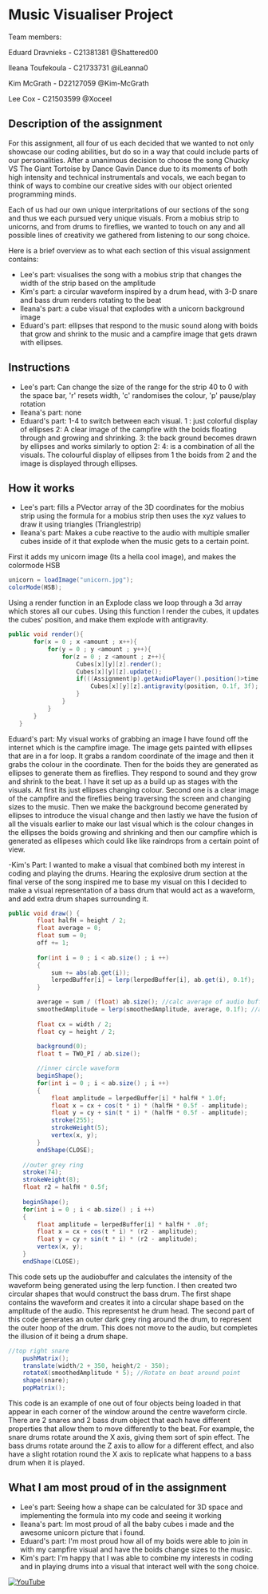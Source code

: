 # Music Visualiser Project

Team members:

Eduard Dravnieks - C21381381 @Shattered00

Ileana Toufekoula - C21733731 @iLeanna0

Kim McGrath - D22127059 @Kim-McGrath

Lee Cox - C21503599 @Xoceel


## Description of the assignment
For this assignment, all four of us each decided that we wanted to not only showcase our coding abilities, but do so in a way that could include parts of our personalities. After a unanimous decision to choose the song Chucky VS The Giant Tortoise by Dance Gavin Dance due to its moments of both high intensity and technical instrumentals and vocals, we each began to think of ways to combine our creative sides with our object oriented programming minds.

Each of us had our own unique interpritations of our sections of the song and thus we each pursued very unique visuals. From a mobius strip to unicorns, and from drums to fireflies, we wanted to touch on any and all possible lines of creativity we gathered from listening to our song choice.

Here is a brief overview as to what each section of this visual assignment contains:

- Lee's part: visualises the song with a mobius strip that changes the width of the strip based on the amplitude
- Kim's part: a circular waveform inspired by a drum head, with 3-D snare and bass drum renders rotating to the beat
- Ileana's part: a cube visual that explodes with a unicorn background image
- Eduard's part: ellipses that respond to the music sound along with boids that grow and shrink to the music and a campfire image that gets drawn with ellipses.
## Instructions
- Lee's part: Can change the size of the range for the strip 40 to 0 with the space bar, 'r' resets width, 'c' randomises the colour, 'p' pause/play rotation
- Ileana's part: none
- Eduard's part: 1-4 to switch between each visual. 1 : just colorful display of ellipses 2: A clear image of the campfire with the boids floating through and growing and shrinking. 3: the back ground becomes drawn by ellipses and works similarly to option 2: 4: is a combination of all the visuals. The colourful display of ellipses from 1 the boids from 2 and the image is displayed through ellipses. 

## How it works
- Lee's part: fills a PVector array of the 3D coordinates for the mobius strip using the formula for a mobius strip then uses the xyz values to draw it using triangles (Trianglestrip) 
- Ileana's part:  Makes a cube reactive to the audio with multiple smaller cubes inside of it that explode when the music gets to a certain point.

First it adds my unicorn image (Its a hella cool image), and makes the colormode HSB
```Java
unicorn = loadImage("unicorn.jpg");
colorMode(HSB);
```

Using a render function in an Explode class we loop through a 3d array which stores all our cubes. Using this function I render the cubes, it updates the cubes' position, and make them explode with antigravity.
 ```Java
 public void render(){
        for(x = 0 ; x <amount ; x++){
            for(y = 0 ; y <amount ; y++){
                for(z = 0 ; z <amount ; z++){
                    Cubes[x][y][z].render();
                    Cubes[x][y][z].update();
                    if(((Assignment)p).getAudioPlayer().position()>time ){
                        Cubes[x][y][z].antigravity(position, 0.1f, 3f);
                    }
                }
            }
        }
    }
```
Eduard's part: My visual works of grabbing an image I have found off the internet which is the campfire image. The image gets painted with ellipses that are in a for loop. It grabs a random coordinate of the image and then it grabs the colour in the coordinate. Then for the boids they are generated as ellipses to generate them as fireflies. They respond to sound and they grow and shrink to the beat. I have it set up as a build up as stages with the visuals. At first its just ellipses changing colour. Second one is a clear image of the campfire and the fireflies being traversing the screen and changing sizes to the music. Then we make the background become generated by ellipses to introduce the visual change and then lastly we have the fusion of all the visuals earlier to make our last visual which is the colour changes in the ellipses the boids growing and shrinking and then our campfire which is generated as ellipeses which could like like raindrops from a certain point of view. 

-Kim's Part: I wanted to make a visual that combined both my interest in coding and playing the drums. Hearing the explosive drum section at the final verse of the song inspired me to base my visual on this I decided to make a visual representation of a bass drum that would act as a waveform, and add extra drum shapes surrounding it.
```Java
public void draw() {
        float halfH = height / 2;
        float average = 0;
        float sum = 0;
        off += 1;
    
        for(int i = 0 ; i < ab.size() ; i ++)
        {
            sum += abs(ab.get(i));
            lerpedBuffer[i] = lerp(lerpedBuffer[i], ab.get(i), 0.1f);
        }

        average = sum / (float) ab.size(); //calc average of audio buffer
        smoothedAmplitude = lerp(smoothedAmplitude, average, 0.1f); //audio wave intensity
    
        float cx = width / 2;
        float cy = height / 2;
    
        background(0);
        float t = TWO_PI / ab.size();

        //inner circle waveform
        beginShape();
        for(int i = 0 ; i < ab.size() ; i ++)
        {
            float amplitude = lerpedBuffer[i] * halfH * 1.0f;
            float x = cx + cos(t * i) * (halfH * 0.5f - amplitude);
            float y = cy + sin(t * i) * (halfH * 0.5f - amplitude);
            stroke(255);
            strokeWeight(5);
            vertex(x, y);
        }
        endShape(CLOSE);
    
    //outer grey ring
    stroke(74); 
    strokeWeight(8);
    float r2 = halfH * 0.5f;
    
    beginShape();
    for(int i = 0 ; i < ab.size() ; i ++)
    {
        float amplitude = lerpedBuffer[i] * halfH * .0f;
        float x = cx + cos(t * i) * (r2 - amplitude);
        float y = cy + sin(t * i) * (r2 - amplitude);
        vertex(x, y);
    }
    endShape(CLOSE);  
```
This code sets up the audiobuffer and calculates the intensity of the waveform being generated using the lerp function. I then created two circular shapes that would construct the bass drum. The first shape contains the waveform and creates it into a circular shape based on the amplitude of the audio. This representst he drum head. The second part of this code generates an outer dark grey ring around the drum, to represent the outer hoop of the drum. This does not move to the audio, but completes the illusion of it being a drum shape. 

```Java
//top right snare
    pushMatrix();
    translate(width/2 + 350, height/2 - 350);
    rotateX(smoothedAmplitude * 5); //Rotate on beat around point
    shape(snare);
    popMatrix();
```

This code is an example of one out of four objects being loaded in that appear in each corner of the window around the centre waveform circle. There are 2 snares and 2 bass drum object that each have different properties that allow them to move differently to the beat. For example, the snare drums rotate around the X axis, giving them sort of spin effect. The bass drums rotate around the Z axis to allow for a different effect, and also have a slight rotation round the X axis to replicate what happens to a bass drum when it is played.

## What I am most proud of in the assignment
- Lee's part: Seeing how a shape can be calculated for 3D space and implementing the formula into my code and seeing it working 
- Ileana's part: Im most proud of all the baby cubes i made and the awesome unicorn picture that i found.
- Eduard's part: I'm most proud how all of my boids were able to join in with my campfire visual and have the boids change sizes to the music.
- Kim's part: I'm happy that I was able to combine my interests in coding and in playing drums into a visual that interact well with the song choice.



[![YouTube](http://img.youtube.com/vi/J2kHSSFA4NU/0.jpg)](https://www.youtube.com/watch?v=J2kHSSFA4NU)

